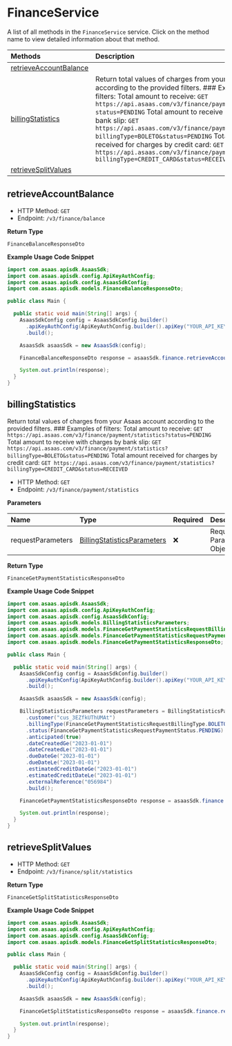 # FinanceService

A list of all methods in the `FinanceService` service. Click on the method name to view detailed information about that method.

| Methods                                           | Description                                                                                                                                                                                                                                                                                                                                                                                                                                                                                                             |
| :------------------------------------------------ | :---------------------------------------------------------------------------------------------------------------------------------------------------------------------------------------------------------------------------------------------------------------------------------------------------------------------------------------------------------------------------------------------------------------------------------------------------------------------------------------------------------------------- |
| [retrieveAccountBalance](#retrieveaccountbalance) |                                                                                                                                                                                                                                                                                                                                                                                                                                                                                                                         |
| [billingStatistics](#billingstatistics)           | Return total values of charges from your Asaas account according to the provided filters. ### Examples of filters: Total amount to receive: `GET https://api.asaas.com/v3/finance/payment/statistics?status=PENDING` Total amount to receive with charges by bank slip: `GET https://api.asaas.com/v3/finance/payment/statistics?billingType=BOLETO&status=PENDING` Total amount received for charges by credit card: `GET https://api.asaas.com/v3/finance/payment/statistics?billingType=CREDIT_CARD&status=RECEIVED` |
| [retrieveSplitValues](#retrievesplitvalues)       |                                                                                                                                                                                                                                                                                                                                                                                                                                                                                                                         |

## retrieveAccountBalance

- HTTP Method: `GET`
- Endpoint: `/v3/finance/balance`

**Return Type**

`FinanceBalanceResponseDto`

**Example Usage Code Snippet**

```java
import com.asaas.apisdk.AsaasSdk;
import com.asaas.apisdk.config.ApiKeyAuthConfig;
import com.asaas.apisdk.config.AsaasSdkConfig;
import com.asaas.apisdk.models.FinanceBalanceResponseDto;

public class Main {

  public static void main(String[] args) {
    AsaasSdkConfig config = AsaasSdkConfig.builder()
      .apiKeyAuthConfig(ApiKeyAuthConfig.builder().apiKey("YOUR_API_KEY").build())
      .build();

    AsaasSdk asaasSdk = new AsaasSdk(config);

    FinanceBalanceResponseDto response = asaasSdk.finance.retrieveAccountBalance();

    System.out.println(response);
  }
}

```

## billingStatistics

Return total values of charges from your Asaas account according to the provided filters. ### Examples of filters: Total amount to receive: `GET https://api.asaas.com/v3/finance/payment/statistics?status=PENDING` Total amount to receive with charges by bank slip: `GET https://api.asaas.com/v3/finance/payment/statistics?billingType=BOLETO&status=PENDING` Total amount received for charges by credit card: `GET https://api.asaas.com/v3/finance/payment/statistics?billingType=CREDIT_CARD&status=RECEIVED`

- HTTP Method: `GET`
- Endpoint: `/v3/finance/payment/statistics`

**Parameters**

| Name              | Type                                                                    | Required | Description               |
| :---------------- | :---------------------------------------------------------------------- | :------- | :------------------------ |
| requestParameters | [BillingStatisticsParameters](../models/BillingStatisticsParameters.md) | ❌       | Request Parameters Object |

**Return Type**

`FinanceGetPaymentStatisticsResponseDto`

**Example Usage Code Snippet**

```java
import com.asaas.apisdk.AsaasSdk;
import com.asaas.apisdk.config.ApiKeyAuthConfig;
import com.asaas.apisdk.config.AsaasSdkConfig;
import com.asaas.apisdk.models.BillingStatisticsParameters;
import com.asaas.apisdk.models.FinanceGetPaymentStatisticsRequestBillingType;
import com.asaas.apisdk.models.FinanceGetPaymentStatisticsRequestPaymentStatus;
import com.asaas.apisdk.models.FinanceGetPaymentStatisticsResponseDto;

public class Main {

  public static void main(String[] args) {
    AsaasSdkConfig config = AsaasSdkConfig.builder()
      .apiKeyAuthConfig(ApiKeyAuthConfig.builder().apiKey("YOUR_API_KEY").build())
      .build();

    AsaasSdk asaasSdk = new AsaasSdk(config);

    BillingStatisticsParameters requestParameters = BillingStatisticsParameters.builder()
      .customer("cus_3EZfkUThUMAt")
      .billingType(FinanceGetPaymentStatisticsRequestBillingType.BOLETO)
      .status(FinanceGetPaymentStatisticsRequestPaymentStatus.PENDING)
      .anticipated(true)
      .dateCreatedGe("2023-01-01")
      .dateCreatedLe("2023-01-01")
      .dueDateGe("2023-01-01")
      .dueDateLe("2023-01-01")
      .estimatedCreditDateGe("2023-01-01")
      .estimatedCreditDateLe("2023-01-01")
      .externalReference("056984")
      .build();

    FinanceGetPaymentStatisticsResponseDto response = asaasSdk.finance.billingStatistics(requestParameters);

    System.out.println(response);
  }
}

```

## retrieveSplitValues

- HTTP Method: `GET`
- Endpoint: `/v3/finance/split/statistics`

**Return Type**

`FinanceGetSplitStatisticsResponseDto`

**Example Usage Code Snippet**

```java
import com.asaas.apisdk.AsaasSdk;
import com.asaas.apisdk.config.ApiKeyAuthConfig;
import com.asaas.apisdk.config.AsaasSdkConfig;
import com.asaas.apisdk.models.FinanceGetSplitStatisticsResponseDto;

public class Main {

  public static void main(String[] args) {
    AsaasSdkConfig config = AsaasSdkConfig.builder()
      .apiKeyAuthConfig(ApiKeyAuthConfig.builder().apiKey("YOUR_API_KEY").build())
      .build();

    AsaasSdk asaasSdk = new AsaasSdk(config);

    FinanceGetSplitStatisticsResponseDto response = asaasSdk.finance.retrieveSplitValues();

    System.out.println(response);
  }
}

```

<!-- This file was generated by liblab | https://liblab.com/ -->
